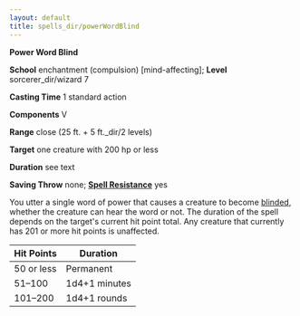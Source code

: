 ```yaml
---
layout: default
title: spells_dir/powerWordBlind
---
```

 **Power Word Blind**

**School** enchantment (compulsion) [mind-affecting]; **Level** sorcerer_dir/wizard 7

**Casting Time** 1 standard action

**Components** V

**Range** close (25 ft. + 5 ft._dir/2 levels)

**Target** one creature with 200 hp or less

**Duration** see text

**Saving Throw** none; **[Spell Resistance](../../glossary#_spell-resistance)** yes

You utter a single word of power that causes a creature to become [blinded](../../glossary#_blinded), whether the creature can hear the word or not. The duration of the spell depends on the target's current hit point total. Any creature that currently has 201 or more hit points is unaffected.

| Hit Points | Duration |
| --- | --- |
| 50 or less | Permanent |
| 51–100 | 1d4+1 minutes |
| 101–200 | 1d4+1 rounds |

